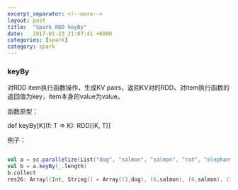 ```yaml
---
excerpt_separator: <!--more-->
layout: post
title:  "Spark RDD keyBy"
date:   2017-01-23 21:07:41 +0800
categories: [spark]
category: spark
---
```


### keyBy

对RDD item执行函数操作，生成KV pairs，返回KV对的RDD。对item执行函数的返回值为key，item本身的value为value。

函数原型：

def keyBy[K](f: T => K): RDD[(K, T)]

例子：

```scala

val a = sc.parallelize(List("dog", "salmon", "salmon", "rat", "elephant"), 3)
val b = a.keyBy(_.length)
b.collect
res26: Array[(Int, String)] = Array((3,dog), (6,salmon), (6,salmon), (3,rat), (8,elephant))
```


